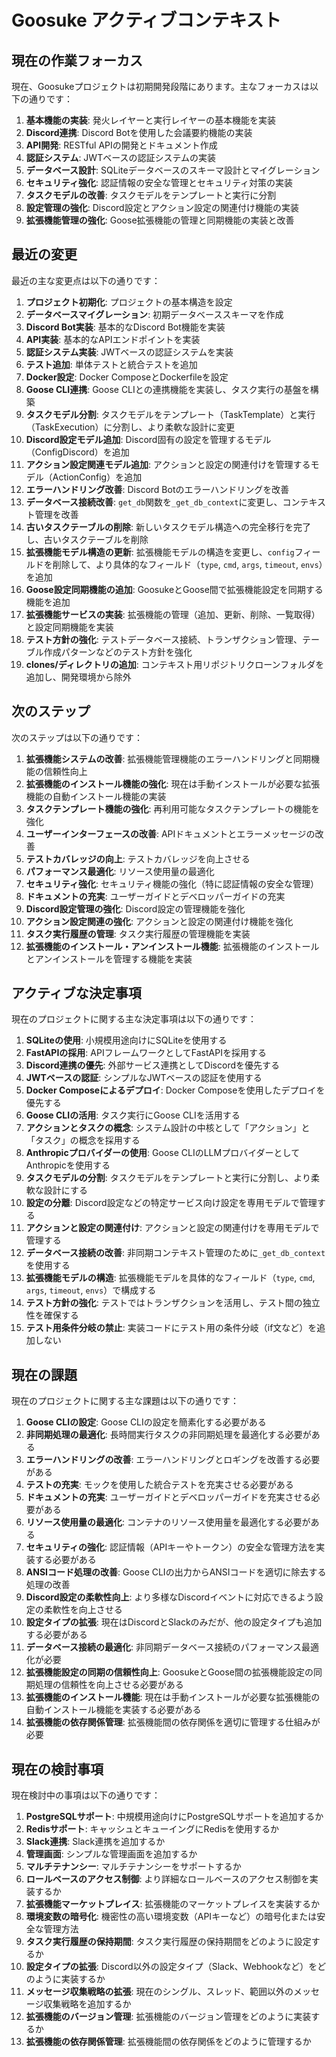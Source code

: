 # Goosuke アクティブコンテキスト

## 現在の作業フォーカス

現在、Goosukeプロジェクトは初期開発段階にあります。主なフォーカスは以下の通りです：

1. **基本機能の実装**: 発火レイヤーと実行レイヤーの基本機能を実装
2. **Discord連携**: Discord Botを使用した会議要約機能の実装
3. **API開発**: RESTful APIの開発とドキュメント作成
4. **認証システム**: JWTベースの認証システムの実装
5. **データベース設計**: SQLiteデータベースのスキーマ設計とマイグレーション
6. **セキュリティ強化**: 認証情報の安全な管理とセキュリティ対策の実装
7. **タスクモデルの改善**: タスクモデルをテンプレートと実行に分割
8. **設定管理の強化**: Discord設定とアクション設定の関連付け機能の実装
9. **拡張機能管理の強化**: Goose拡張機能の管理と同期機能の実装と改善

## 最近の変更

最近の主な変更点は以下の通りです：

1. **プロジェクト初期化**: プロジェクトの基本構造を設定
2. **データベースマイグレーション**: 初期データベーススキーマを作成
3. **Discord Bot実装**: 基本的なDiscord Bot機能を実装
4. **API実装**: 基本的なAPIエンドポイントを実装
5. **認証システム実装**: JWTベースの認証システムを実装
6. **テスト追加**: 単体テストと統合テストを追加
7. **Docker設定**: Docker ComposeとDockerfileを設定
8. **Goose CLI連携**: Goose CLIとの連携機能を実装し、タスク実行の基盤を構築
9. **タスクモデル分割**: タスクモデルをテンプレート（TaskTemplate）と実行（TaskExecution）に分割し、より柔軟な設計に変更
10. **Discord設定モデル追加**: Discord固有の設定を管理するモデル（ConfigDiscord）を追加
11. **アクション設定関連モデル追加**: アクションと設定の関連付けを管理するモデル（ActionConfig）を追加
12. **エラーハンドリング改善**: Discord Botのエラーハンドリングを改善
13. **データベース接続改善**: `get_db`関数を`_get_db_context`に変更し、コンテキスト管理を改善
14. **古いタスクテーブルの削除**: 新しいタスクモデル構造への完全移行を完了し、古いタスクテーブルを削除
15. **拡張機能モデル構造の更新**: 拡張機能モデルの構造を変更し、`config`フィールドを削除して、より具体的なフィールド（`type`, `cmd`, `args`, `timeout`, `envs`）を追加
16. **Goose設定同期機能の追加**: GoosukeとGoose間で拡張機能設定を同期する機能を追加
17. **拡張機能サービスの実装**: 拡張機能の管理（追加、更新、削除、一覧取得）と設定同期機能を実装
18. **テスト方針の強化**: テストデータベース接続、トランザクション管理、テーブル作成パターンなどのテスト方針を強化
19. **clones/ディレクトリの追加**: コンテキスト用リポジトリクローンフォルダを追加し、開発環境から除外
## 次のステップ

次のステップは以下の通りです：

1. **拡張機能システムの改善**: 拡張機能管理機能のエラーハンドリングと同期機能の信頼性向上
2. **拡張機能のインストール機能の強化**: 現在は手動インストールが必要な拡張機能の自動インストール機能の実装
3. **タスクテンプレート機能の強化**: 再利用可能なタスクテンプレートの機能を強化
4. **ユーザーインターフェースの改善**: APIドキュメントとエラーメッセージの改善
5. **テストカバレッジの向上**: テストカバレッジを向上させる
6. **パフォーマンス最適化**: リソース使用量の最適化
7. **セキュリティ強化**: セキュリティ機能の強化（特に認証情報の安全な管理）
8. **ドキュメントの充実**: ユーザーガイドとデベロッパーガイドの充実
9. **Discord設定管理の強化**: Discord設定の管理機能を強化
10. **アクション設定関連の強化**: アクションと設定の関連付け機能を強化
11. **タスク実行履歴の管理**: タスク実行履歴の管理機能を実装
12. **拡張機能のインストール・アンインストール機能**: 拡張機能のインストールとアンインストールを管理する機能を実装

## アクティブな決定事項

現在のプロジェクトに関する主な決定事項は以下の通りです：

1. **SQLiteの使用**: 小規模用途向けにSQLiteを使用する
2. **FastAPIの採用**: APIフレームワークとしてFastAPIを採用する
3. **Discord連携の優先**: 外部サービス連携としてDiscordを優先する
4. **JWTベースの認証**: シンプルなJWTベースの認証を使用する
5. **Docker Composeによるデプロイ**: Docker Composeを使用したデプロイを優先する
6. **Goose CLIの活用**: タスク実行にGoose CLIを活用する
7. **アクションとタスクの概念**: システム設計の中核として「アクション」と「タスク」の概念を採用する
8. **Anthropicプロバイダーの使用**: Goose CLIのLLMプロバイダーとしてAnthropicを使用する
9. **タスクモデルの分割**: タスクモデルをテンプレートと実行に分割し、より柔軟な設計にする
10. **設定の分離**: Discord設定などの特定サービス向け設定を専用モデルで管理する
11. **アクションと設定の関連付け**: アクションと設定の関連付けを専用モデルで管理する
12. **データベース接続の改善**: 非同期コンテキスト管理のために`_get_db_context`を使用する
13. **拡張機能モデルの構造**: 拡張機能モデルを具体的なフィールド（`type`, `cmd`, `args`, `timeout`, `envs`）で構成する
14. **テスト方針の強化**: テストではトランザクションを活用し、テスト間の独立性を確保する
15. **テスト用条件分岐の禁止**: 実装コードにテスト用の条件分岐（if文など）を追加しない

## 現在の課題

現在のプロジェクトに関する主な課題は以下の通りです：

1. **Goose CLIの設定**: Goose CLIの設定を簡素化する必要がある
2. **非同期処理の最適化**: 長時間実行タスクの非同期処理を最適化する必要がある
3. **エラーハンドリングの改善**: エラーハンドリングとロギングを改善する必要がある
4. **テストの充実**: モックを使用した統合テストを充実させる必要がある
5. **ドキュメントの充実**: ユーザーガイドとデベロッパーガイドを充実させる必要がある
6. **リソース使用量の最適化**: コンテナのリソース使用量を最適化する必要がある
7. **セキュリティの強化**: 認証情報（APIキーやトークン）の安全な管理方法を実装する必要がある
8. **ANSIコード処理の改善**: Goose CLIの出力からANSIコードを適切に除去する処理の改善
9. **Discord設定の柔軟性向上**: より多様なDiscordイベントに対応できるよう設定の柔軟性を向上させる
10. **設定タイプの拡張**: 現在はDiscordとSlackのみだが、他の設定タイプも追加する必要がある
11. **データベース接続の最適化**: 非同期データベース接続のパフォーマンス最適化が必要
12. **拡張機能設定の同期の信頼性向上**: GoosukeとGoose間の拡張機能設定の同期処理の信頼性を向上させる必要がある
13. **拡張機能のインストール機能**: 現在は手動インストールが必要な拡張機能の自動インストール機能を実装する必要がある
14. **拡張機能の依存関係管理**: 拡張機能間の依存関係を適切に管理する仕組みが必要

## 現在の検討事項

現在検討中の事項は以下の通りです：

1. **PostgreSQLサポート**: 中規模用途向けにPostgreSQLサポートを追加するか
2. **Redisサポート**: キャッシュとキューイングにRedisを使用するか
3. **Slack連携**: Slack連携を追加するか
4. **管理画面**: シンプルな管理画面を追加するか
5. **マルチテナンシー**: マルチテナンシーをサポートするか
6. **ロールベースのアクセス制御**: より詳細なロールベースのアクセス制御を実装するか
7. **拡張機能マーケットプレイス**: 拡張機能のマーケットプレイスを実装するか
8. **環境変数の暗号化**: 機密性の高い環境変数（APIキーなど）の暗号化または安全な管理方法
9. **タスク実行履歴の保持期間**: タスク実行履歴の保持期間をどのように設定するか
10. **設定タイプの拡張**: Discord以外の設定タイプ（Slack、Webhookなど）をどのように実装するか
11. **メッセージ収集戦略の拡張**: 現在のシングル、スレッド、範囲以外のメッセージ収集戦略を追加するか
12. **拡張機能のバージョン管理**: 拡張機能のバージョン管理をどのように実装するか
13. **拡張機能の依存関係管理**: 拡張機能間の依存関係をどのように管理するか
